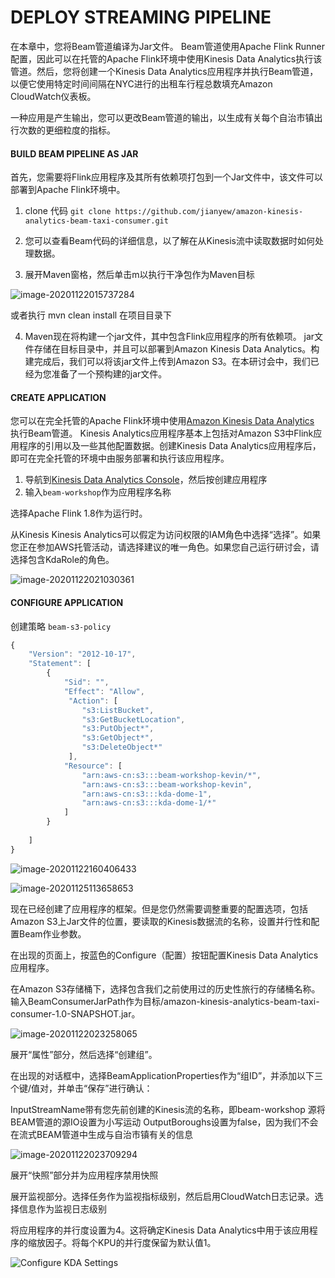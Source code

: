 # DEPLOY STREAMING PIPELINE

在本章中，您将Beam管道编译为Jar文件。 Beam管道使用Apache Flink Runner配置，因此可以在托管的Apache Flink环境中使用Kinesis Data Analytics执行该管道。然后，您将创建一个Kinesis Data Analytics应用程序并执行Beam管道，以便它使用特定时间间隔在NYC进行的出租车行程总数填充Amazon CloudWatch仪表板。

一种应用是产生输出，您可以更改Beam管道的输出，以生成有关每个自治市镇出行次数的更细粒度的指标。



#### BUILD BEAM PIPELINE AS JAR

首先，您需要将Flink应用程序及其所有依赖项打包到一个Jar文件中，该文件可以部署到Apache Flink环境中。

1. clone 代码 `git clone https://github.com/jianyew/amazon-kinesis-analytics-beam-taxi-consumer.git`

2. 您可以查看Beam代码的详细信息，以了解在从Kinesis流中读取数据时如何处理数据。

3. 展开Maven窗格，然后单击m以执行干净包作为Maven目标

![image-20201122015737284](./image/image-20201122015737284.png)

或者执行 mvn clean install 在项目目录下



4. Maven现在将构建一个jar文件，其中包含Flink应用程序的所有依赖项。 jar文件存储在目标目录中，并且可以部署到Amazon Kinesis Data Analytics。构建完成后，我们可以将该jar文件上传到Amazon S3。在本研讨会中，我们已经为您准备了一个预构建的jar文件。





#### CREATE APPLICATION

您可以在完全托管的Apache Flink环境中使用[Amazon Kinesis Data Analytics](https://console.amazonaws.cn/kinesisanalytics/home?region=cn-north-1#/gettingstarted) 执行Beam管道。 Kinesis Analytics应用程序基本上包括对Amazon S3中Flink应用程序的引用以及一些其他配置数据。创建Kinesis Data Analytics应用程序后，即可在完全托管的环境中由服务部署和执行该应用程序。

1. 导航到[Kinesis Data Analytics Console](https://console.amazonaws.cn/kinesisanalytics/home?region=cn-north-1#/gettingstarted)，然后按创建应用程序
2. 输入`beam-workshop`作为应用程序名称

选择Apache Flink 1.8作为运行时。

从Kinesis Kinesis Analytics可以假定为访问权限的IAM角色中选择“选择”。如果您正在参加AWS托管活动，请选择建议的唯一角色。如果您自己运行研讨会，请选择包含KdaRole的角色。

![image-20201122021030361](./image/image-20201122021030361.png)

#### CONFIGURE APPLICATION



创建策略 `beam-s3-policy`

```javascript
{
    "Version": "2012-10-17",
    "Statement": [
        {
            "Sid": "",
            "Effect": "Allow",
             "Action": [
               	"s3:ListBucket",
                "s3:GetBucketLocation",
                "s3:PutObject*",
                "s3:GetObject*",
                "s3:DeleteObject*"
             ],
            "Resource": [
                "arn:aws-cn:s3:::beam-workshop-kevin/*",
                "arn:aws-cn:s3:::beam-workshop-kevin",
                "arn:aws-cn:s3:::kda-dome-1",
                "arn:aws-cn:s3:::kda-dome-1/*"
            ]
        }
      
    ]
}
```





![image-20201122160406433](./image/image-20201122160406433.png)



![image-20201125113658653](./image/image-20201125113658653.png)

现在已经创建了应用程序的框架。但是您仍然需要调整重要的配置选项，包括Amazon S3上Jar文件的位置，要读取的Kinesis数据流的名称，设置并行性和配置Beam作业参数。

在出现的页面上，按蓝色的Configure（配置）按钮配置Kinesis Data Analytics应用程序。

在Amazon S3存储桶下，选择包含我们之前使用过的历史性旅行的存储桶名称。输入BeamConsumerJarPath作为目标/amazon-kinesis-analytics-beam-taxi-consumer-1.0-SNAPSHOT.jar。



![image-20201122023258065](/Users/wjianye/Desktop/BeamOnKDA/image/image-20201122023258065.png)

展开“属性”部分，然后选择“创建组”。

在出现的对话框中，选择BeamApplicationProperties作为“组ID”，并添加以下三个键/值对，并单击“保存”进行确认：

InputStreamName带有您先前创建的Kinesis流的名称，即beam-workshop
源将BEAM管道的源IO设置为小写运动
OutputBoroughs设置为false，因为我们不会在流式BEAM管道中生成与自治市镇有关的信息

![image-20201122023709294](./image/image-20201122023709294.png)





展开“快照”部分并为应用程序禁用快照



展开监视部分。选择任务作为监视指标级别，然后启用CloudWatch日志记录。选择信息作为监视日志级别



将应用程序的并行度设置为4。这将确定Kinesis Data Analytics中用于该应用程序的缩放因子。将每个KPU的并行度保留为默认值1。



![Configure KDA Settings](./image/kda-config2.png)



